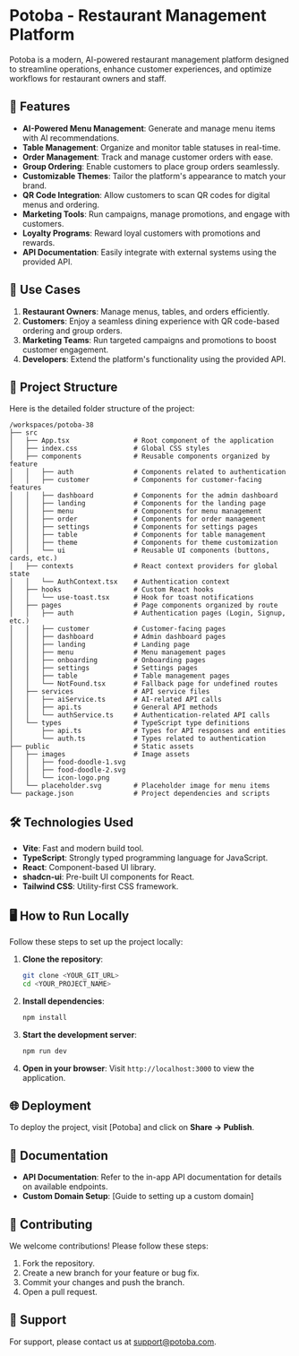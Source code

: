 # Potoba - Restaurant Management Platform

Potoba is a modern, AI-powered restaurant management platform designed to streamline operations, enhance customer experiences, and optimize workflows for restaurant owners and staff.

## 🌟 Features

- **AI-Powered Menu Management**: Generate and manage menu items with AI recommendations.
- **Table Management**: Organize and monitor table statuses in real-time.
- **Order Management**: Track and manage customer orders with ease.
- **Group Ordering**: Enable customers to place group orders seamlessly.
- **Customizable Themes**: Tailor the platform's appearance to match your brand.
- **QR Code Integration**: Allow customers to scan QR codes for digital menus and ordering.
- **Marketing Tools**: Run campaigns, manage promotions, and engage with customers.
- **Loyalty Programs**: Reward loyal customers with promotions and rewards.
- **API Documentation**: Easily integrate with external systems using the provided API.

## 🚀 Use Cases

1. **Restaurant Owners**: Manage menus, tables, and orders efficiently.
2. **Customers**: Enjoy a seamless dining experience with QR code-based ordering and group orders.
3. **Marketing Teams**: Run targeted campaigns and promotions to boost customer engagement.
4. **Developers**: Extend the platform's functionality using the provided API.

## 📂 Project Structure

Here is the detailed folder structure of the project:

```
/workspaces/potoba-38
├── src
│   ├── App.tsx                # Root component of the application
│   ├── index.css              # Global CSS styles
│   ├── components             # Reusable components organized by feature
│   │   ├── auth               # Components related to authentication
│   │   ├── customer           # Components for customer-facing features
│   │   ├── dashboard          # Components for the admin dashboard
│   │   ├── landing            # Components for the landing page
│   │   ├── menu               # Components for menu management
│   │   ├── order              # Components for order management
│   │   ├── settings           # Components for settings pages
│   │   ├── table              # Components for table management
│   │   ├── theme              # Components for theme customization
│   │   └── ui                 # Reusable UI components (buttons, cards, etc.)
│   ├── contexts               # React context providers for global state
│   │   └── AuthContext.tsx    # Authentication context
│   ├── hooks                  # Custom React hooks
│   │   └── use-toast.tsx      # Hook for toast notifications
│   ├── pages                  # Page components organized by route
│   │   ├── auth               # Authentication pages (Login, Signup, etc.)
│   │   ├── customer           # Customer-facing pages
│   │   ├── dashboard          # Admin dashboard pages
│   │   ├── landing            # Landing page
│   │   ├── menu               # Menu management pages
│   │   ├── onboarding         # Onboarding pages
│   │   ├── settings           # Settings pages
│   │   ├── table              # Table management pages
│   │   └── NotFound.tsx       # Fallback page for undefined routes
│   ├── services               # API service files
│   │   ├── aiService.ts       # AI-related API calls
│   │   ├── api.ts             # General API methods
│   │   └── authService.ts     # Authentication-related API calls
│   └── types                  # TypeScript type definitions
│       ├── api.ts             # Types for API responses and entities
│       └── auth.ts            # Types related to authentication
├── public                     # Static assets
│   ├── images                 # Image assets
│   │   ├── food-doodle-1.svg
│   │   ├── food-doodle-2.svg
│   │   └── icon-logo.png
│   └── placeholder.svg        # Placeholder image for menu items
└── package.json               # Project dependencies and scripts
```

## 🛠️ Technologies Used

- **Vite**: Fast and modern build tool.
- **TypeScript**: Strongly typed programming language for JavaScript.
- **React**: Component-based UI library.
- **shadcn-ui**: Pre-built UI components for React.
- **Tailwind CSS**: Utility-first CSS framework.

## 🖥️ How to Run Locally

Follow these steps to set up the project locally:

1. **Clone the repository**:
   ```sh
   git clone <YOUR_GIT_URL>
   cd <YOUR_PROJECT_NAME>
   ```

2. **Install dependencies**:
   ```sh
   npm install
   ```

3. **Start the development server**:
   ```sh
   npm run dev
   ```

4. **Open in your browser**:
   Visit `http://localhost:3000` to view the application.

## 🌐 Deployment

To deploy the project, visit [Potoba] and click on **Share -> Publish**.

## 📖 Documentation

- **API Documentation**: Refer to the in-app API documentation for details on available endpoints.
- **Custom Domain Setup**: [Guide to setting up a custom domain]

## 🤝 Contributing

We welcome contributions! Please follow these steps:

1. Fork the repository.
2. Create a new branch for your feature or bug fix.
3. Commit your changes and push the branch.
4. Open a pull request.

## 📧 Support

For support, please contact us at [support@potoba.com](mailto:support@potoba.com).
